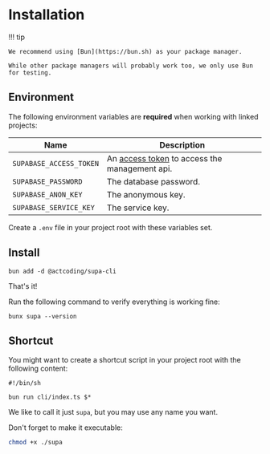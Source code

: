 # Installation

!!! tip

    We recommend using [Bun](https://bun.sh) as your package manager.

    While other package managers will probably work too, we only use Bun for testing.

## Environment

The following environment variables are **required** when working with linked projects:

| Name | Description |
| --- | --- |
| `SUPABASE_ACCESS_TOKEN` | An [access token](https://supabase.com/dashboard/account/tokens) to access the management api. |
| `SUPABASE_PASSWORD` | The database password. |
| `SUPABASE_ANON_KEY` | The anonymous key. |
| `SUPABASE_SERVICE_KEY` | The service key. |

Create a `.env` file in your project root with these variables set.

## Install

```shell
bun add -d @actcoding/supa-cli
```

That's it!

Run the following command to verify everything is working fine:

```shell
bunx supa --version
```

## Shortcut

You might want to create a shortcut script in your project root with the
following content:

```shell title="supa"
#!/bin/sh

bun run cli/index.ts $*
```

We like to call it just `supa`, but you may use any name you want.

Don't forget to make it executable:

```sh
chmod +x ./supa
```
